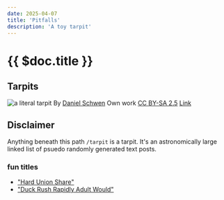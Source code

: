 ```yaml
---
date: 2025-04-07
title: 'Pitfalls'
description: 'A toy tarpit'
---
```


# {{ $doc.title }}

##  Tarpits

![a literal tarpit](/images/USA_tar_bubble_la_brea_CA.jpg) By [Daniel Schwen](//commons.wikimedia.org/wiki/User:Dschwen) Own work [CC BY-SA 2.5](https://creativecommons.org/licenses/by-sa/3.5) [Link](https://commons.wikimedia.org/w/index.php?curid=753192)

## Disclaimer
Anything beneath this path `/tarpit` is a tarpit. It's an astronomically large linked list of psuedo randomly generated text posts.

### fun titles
* ["Hard Union Share"](/tarpit/a645c05b-7b34-4d42-97c6-4c191fd669d6)
* ["Duck Rush Rapidly Adult Would"](/tarpit/7cc40cbf-aa9b-4594-b223-65e58991ea00)